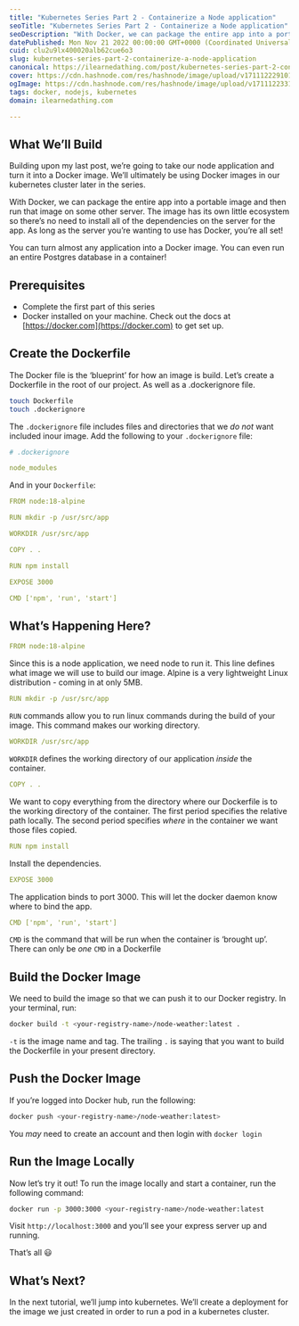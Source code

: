 ```yaml
---
title: "Kubernetes Series Part 2 - Containerize a Node application"
seoTitle: "Kubernetes Series Part 2 - Containerize a Node application"
seoDescription: "With Docker, we can package the entire app into a portable image and then run that image on some other server."
datePublished: Mon Nov 21 2022 00:00:00 GMT+0000 (Coordinated Universal Time)
cuid: clu2u9lx400020alb62cue6o3
slug: kubernetes-series-part-2-containerize-a-node-application
canonical: https://ilearnedathing.com/post/kubernetes-series-part-2-containerize-a-node-application
cover: https://cdn.hashnode.com/res/hashnode/image/upload/v1711122291010/8201b259-e71e-473b-b152-f9c38a5be4dc.jpeg
ogImage: https://cdn.hashnode.com/res/hashnode/image/upload/v1711122331425/42581bff-1312-4cf5-a232-17534137255e.jpeg
tags: docker, nodejs, kubernetes
domain: ilearnedathing.com

---
```


## What We’ll Build

Building upon my last post, we’re going to take our node application and turn it into a Docker image. We’ll ultimately be using Docker images in our kubernetes cluster later in the series.

With Docker, we can package the entire app into a portable image and then run that image on some other server. The image has its own little ecosystem so there’s no need to install all of the dependencies on the server for the app. As long as the server you’re wanting to use has Docker, you’re all set!

You can turn almost any application into a Docker image. You can even run an entire Postgres database in a container!

## Prerequisites

- Complete the first part of this series
- Docker installed on your machine. Check out the docs at [https://docker.com](https://docker.com) to get set up.

## Create the Dockerfile

The Docker file is the ‘blueprint’ for how an image is build. Let’s create a Dockerfile in the root of our project. As well as a .dockerignore file.

```bash
touch Dockerfile
touch .dockerignore
```

The `.dockerignore` file includes files and directories that we _do not_ want included inour image. Add the following to your `.dockerignore` file:

```yaml
# .dockerignore

node_modules
```

And in your `Dockerfile`:

```yaml
FROM node:18-alpine

RUN mkdir -p /usr/src/app

WORKDIR /usr/src/app

COPY . .

RUN npm install

EXPOSE 3000

CMD ['npm', 'run', 'start']
```

## What’s Happening Here?

```yaml
FROM node:18-alpine
```

Since this is a node application, we need node to run it. This line defines what image we will use to build our image. Alpine is a very lightweight Linux distribution - coming in at only 5MB.

```yaml
RUN mkdir -p /usr/src/app
```

`RUN` commands allow you to run linux commands during the build of your image. This command makes our working directory.

```yaml
WORKDIR /usr/src/app
```

`WORKDIR` defines the working directory of our application _inside_ the container.

```yaml
COPY . .
```

We want to copy everything from the directory where our Dockerfile is to the working directory of the container. The first period specifies the relative path locally. The second period specifies _where_ in the container we want those files copied.

```yaml
RUN npm install
```

Install the dependencies.

```yaml
EXPOSE 3000
```

The application binds to port 3000. This will let the docker daemon know where to bind the app.

```yaml
CMD ['npm', 'run', 'start']
```

`CMD` is the command that will be run when the container is ‘brought up’. There can only be _one_ `CMD` in a Dockerfile

## Build the Docker Image

We need to build the image so that we can push it to our Docker registry. In your terminal, run:

```bash
docker build -t <your-registry-name>/node-weather:latest .
```

`-t` is the image name and tag. The trailing `.` is saying that you want to build the Dockerfile in your present directory.

## Push the Docker Image

If you’re logged into Docker hub, run the following:

```bash
docker push <your-registry-name>/node-weather:latest>
```

You _may_ need to create an account and then login with `docker login`

## Run the Image Locally

Now let’s try it out! To run the image locally and start a container, run the following command:

```bash
docker run -p 3000:3000 <your-registry-name>/node-weather:latest
```

Visit `http://localhost:3000` and you’ll see your express server up and running.

That’s all 😃

## What’s Next?

In the next tutorial, we’ll jump into kubernetes. We’ll create a deployment for the image we just created in order to run a pod in a kubernetes cluster.
